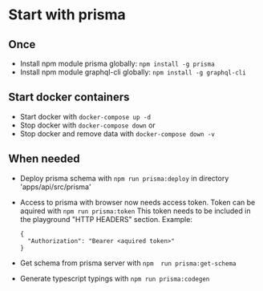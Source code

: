 # Start with prisma

## Once

- Install npm module prisma globally: `npm install -g prisma`
- Install npm module graphql-cli globally: `npm install -g graphql-cli`

## Start docker containers

- Start docker with `docker-compose up -d`
- Stop docker with `docker-compose down` or
- Stop docker and remove data with `docker-compose down -v`

## When needed

- Deploy prisma schema with `npm run prisma:deploy` in directory 'apps/api/src/prisma'
- Access to prisma with browser now needs access token. Token can be aquired with `npm run prisma:token`
  This token needs to be included in the playground "HTTP HEADERS" section. Example:
  ```
  {
    "Authorization": "Bearer <aquired token>"
  }
  ```

- Get schema from prisma server with `npm  run prisma:get-schema`
- Generate typescript typings with `npm run prisma:codegen`
  
